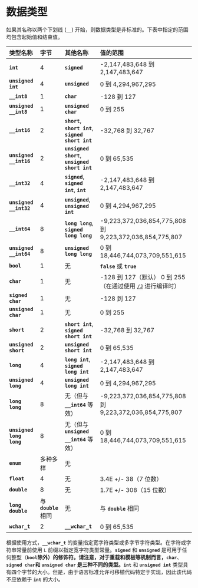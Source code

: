 # 数据类型

如果其名称以两个下划线 (`__`) 开始，则数据类型是非标准的。下表中指定的范围均包含起始值和结束值。

| 类型名称                 | 字节                 | 其他名称                                             | 值的范围                                                                                                                                                          |
| :----------------------- | :------------------- | :--------------------------------------------------- | :---------------------------------------------------------------------------------------------------------------------------------------------------------------- |
| **`int`**                | 4                    | **`signed`**                                         | -2,147,483,648 到 2,147,483,647                                                                                                                                   |
| **`unsigned int`**       | 4                    | **`unsigned`**                                       | 0 到 4,294,967,295                                                                                                                                                |
| **`__int8`**             | 1                    | **`char`**                                           | -128 到 127                                                                                                                                                       |
| **`unsigned __int8`**    | 1                    | **`unsigned char`**                                  | 0 到 255                                                                                                                                                          |
| **`__int16`**            | 2                    | **`short`**, **`short int`**, **`signed short int`** | -32,768 到 32,767                                                                                                                                                 |
| **`unsigned __int16`**   | 2                    | **`unsigned short`**, **`unsigned short int`**       | 0 到 65,535                                                                                                                                                       |
| **`__int32`**            | 4                    | **`signed`**, **`signed int`**, **`int`**            | -2,147,483,648 到 2,147,483,647                                                                                                                                   |
| **`unsigned __int32`**   | 4                    | **`unsigned`**, **`unsigned int`**                   | 0 到 4,294,967,295                                                                                                                                                |
| **`__int64`**            | 8                    | **`long long`**, **`signed long long`**              | -9,223,372,036,854,775,808 到 9,223,372,036,854,775,807                                                                                                           |
| **`unsigned __int64`**   | 8                    | **`unsigned long long`**                             | 0 到 18,446,744,073,709,551,615                                                                                                                                   |
| **`bool`**               | 1                    | 无                                                   | **`false`** 或 **`true`**                                                                                                                                         |
| **`char`**               | 1                    | 无                                                   | -128 到 127（默认） 0 到 255（在通过使用 [`/J`](https://learn.microsoft.com/zh-cn/cpp/build/reference/j-default-char-type-is-unsigned?view=msvc-170) 进行编译时） |
| **`signed char`**        | 1                    | 无                                                   | -128 到 127                                                                                                                                                       |
| **`unsigned char`**      | 1                    | 无                                                   | 0 到 255                                                                                                                                                          |
| **`short`**              | 2                    | **`short int`**, **`signed short int`**              | -32,768 到 32,767                                                                                                                                                 |
| **`unsigned short`**     | 2                    | **`unsigned short int`**                             | 0 到 65,535                                                                                                                                                       |
| **`long`**               | 4                    | **`long int`**, **`signed long int`**                | -2,147,483,648 到 2,147,483,647                                                                                                                                   |
| **`unsigned long`**      | 4                    | **`unsigned long int`**                              | 0 到 4,294,967,295                                                                                                                                                |
| **`long long`**          | 8                    | 无（但与 **`__int64`** 等效）                        | -9,223,372,036,854,775,808 到 9,223,372,036,854,775,807                                                                                                           |
| **`unsigned long long`** | 8                    | 无（但与 **`unsigned __int64`** 等效）               | 0 到 18,446,744,073,709,551,615                                                                                                                                   |
| **`enum`**               | 多种多样             | 无                                                   |                                                                                                                                                                   |
| **`float`**              | 4                    | 无                                                   | 3.4E +/- 38（7 位数）                                                                                                                                             |
| **`double`**             | 8                    | 无                                                   | 1.7E +/- 308（15 位数）                                                                                                                                           |
| **`long double`**        | 与 **`double`** 相同 | 无                                                   | 与 **`double`** 相同                                                                                                                                              |
| **`wchar_t`**            | 2                    | **`__wchar_t`**                                      | 0 到 65,535                                                                                                                                                       |

根据使用方式，**`__wchar_t`** 的变量指定宽字符类型或多字节字符类型。在字符或字符串常量前使用 `L` 前缀以指定宽字符类型常量。**`signed`** 和 **`unsigned`** 是可用于任何整型（**`bool`**除外）的修饰符。请注意，对于重载和模板等机制而言，**`char`**、**`signed char`**和 **`unsigned char`** 是三种不同的类型。**`int`** 和 **`unsigned int`** 类型具有四个字节的大小。但是，由于语言标准允许可移植代码特定于实现，因此该代码不应依赖于 **`int`** 的大小。
